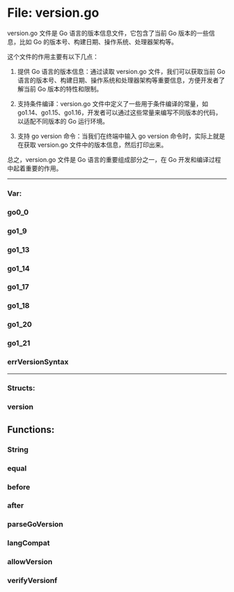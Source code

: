 # File: version.go

version.go 文件是 Go 语言的版本信息文件，它包含了当前 Go 版本的一些信息，比如 Go 的版本号、构建日期、操作系统、处理器架构等。

这个文件的作用主要有以下几点：

1. 提供 Go 语言的版本信息：通过读取 version.go 文件，我们可以获取当前 Go 语言的版本号、构建日期、操作系统和处理器架构等重要信息，方便开发者了解当前 Go 版本的特性和限制。

2. 支持条件编译：version.go 文件中定义了一些用于条件编译的常量，如go1.14、go1.15、go1.16，开发者可以通过这些常量来编写不同版本的代码，以适配不同版本的 Go 运行环境。

3. 支持 go version 命令：当我们在终端中输入 go version 命令时，实际上就是在获取 version.go 文件中的版本信息，然后打印出来。

总之，version.go 文件是 Go 语言的重要组成部分之一，在 Go 开发和编译过程中起着重要的作用。




---

### Var:

### go0_0





### go1_9





### go1_13





### go1_14





### go1_17





### go1_18





### go1_20





### go1_21





### errVersionSyntax








---

### Structs:

### version





## Functions:

### String





### equal





### before





### after





### parseGoVersion





### langCompat





### allowVersion





### verifyVersionf





